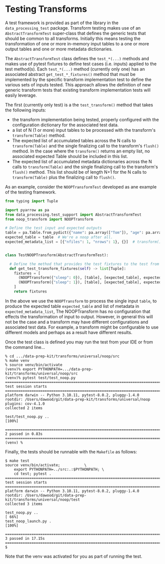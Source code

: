# Testing Transforms
A test framework is provided as part of the library in the `data_processing_test` package.
Transform testing makes use of an `AbstractTransformTest` super-class that defines 
the generic tests that should be common to all transforms.
Initially this means testing the transformation of one or more in-memory 
input tables to a one or more output tables and one or more metadata dictionaries.

The `AbstractTransformTest` class defines the `test_*(...)` methods and makes use 
of pytest fixtures to define test cases (i.e. inputs) applied to the test method(s).
Each `test_*(...)` method (currently only one) has an associated abstract
`get_test_*_fixtures()` method that must be implemented by the specific
transform implementation test to define the various sets of inputs tested.
This approach allows the definition of new generic transform tests that existing
transform implementation tests will easily leverage.

The first (currently only test) is a the `test_transform()` method that takes the
following inputs:
* the transform implementation being tested, properly configured with the configuration
dictionary for the associated test data.
* a list of N (1 or more) input tables to be processed with the transform's `transform(Table)` method.
* The expected list of accumulated tables across the N calls to 
`transform(Table)` and the single finalizing call to the transform's `flush()` method.
In the case where the `transform()` returns an empty list, no associated expected Table 
should be included in this list. 
* The expected list of accumulated metadata dictionaries across the N calls to `transform(Table)`
  and the single finalizing call to the transform's `flush()` method.  This list should be of
length N+1 for the N calls to `transform(Table)` plus the finalizing call to `flush()`.

As an example, consider the `NOOPTransformTest` developed as ane example of the testing
framework.

```python
from typing import Tuple

import pyarrow as pa
from data_processing.test_support import AbstractTransformTest
from noop_transform import NOOPTransform

# Define the test input and expected outputs
table = pa.Table.from_pydict({"name": pa.array(["Tom"]), "age": pa.array([23])})
expected_table = table  # We're a noop after all.
expected_metadata_list = [{"nfiles": 1, "nrows": 1}, {}]  # transform() result  # flush() result


class TestNOOPTransform(AbstractTransformTest):

  # Define the method that provides the test fixtures to the test from the super class.
  def get_test_transform_fixtures(self) -> list[Tuple]:
    fixtures = [
      (NOOPTransform({"sleep": 0}), [table], [expected_table], expected_metadata_list),
      (NOOPTransform({"sleep": 1}), [table], [expected_table], expected_metadata_list),
    ]
    return fixtures
```
In the above we use the `NOOPTransform` to process the single input `table`, to produce
the expected table `expected_table` and list of metadata in `expected_metadata_list`, 
The NOOPTransform has no configuration that effects the transformation of input to
output. However, in general this will not be the case and a transform may have different
configurations and associated test data.  For example, a transform might be configurable
to use different models and perhaps as a result have different results. 

Once the test class is defined you may run the test from your IDE or from the command line... 
```shell
% cd .../data-prep-kit/transforms/universal/noop/src
% make venv
% source venv/bin/activate
(venv)% export PYTHONPATH=.../data-prep-kit/transforms/universal/noop/src
(venv)% pytest test/test_noop.py 
================================================================================ test session starts ================================================================================
platform darwin -- Python 3.10.11, pytest-8.0.2, pluggy-1.4.0
rootdir: /Users/dawood/git/data-prep-kit/transforms/universal/noop
plugins: cov-4.1.0
collected 2 items                                                                                                                                                                   

test/test_noop.py ..                                                                                                                                                          [100%]

================================================================================= 2 passed in 0.83s =================================================================================
(venv) % 
```
Finally, the tests should be runnable with the `Makefile`  as follows:
```shell
$ make test
source venv/bin/activate;			\
	export PYTHONPATH=../src:.:$PYTHONPATH;	\
	cd test; pytest . 
========================================================================================== test session starts ==========================================================================================
platform darwin -- Python 3.10.11, pytest-8.0.2, pluggy-1.4.0
rootdir: /Users/dawood/git/data-prep-kit/transforms/universal/noop/test
collected 3 items                                                                                                                                                                                       

test_noop.py ..                                                                                                                                                                                   [ 66%]
test_noop_launch.py .                                                                                                                                                                             [100%]

========================================================================================== 3 passed in 17.15s ===========================================================================================
$
```
Note that the venv was activated for you as part of running the test.


